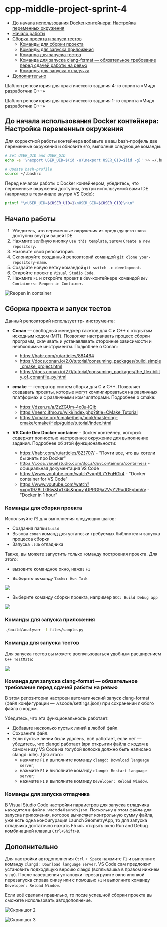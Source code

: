 # cpp-middle-project-sprint-4 <!-- omit in toc -->

- [До начала использования Docker контейнера: Настройка переменных окружения](#до-начала-использования-docker-контейнера-настройка-переменных-окружения)
- [Начало работы](#начало-работы)
- [Сборка проекта и запуск тестов](#сборка-проекта-и-запуск-тестов)
  - [Команды для сборки проекта](#команды-для-сборки-проекта)
  - [Команды для запуска приложения](#команды-для-запуска-приложения)
  - [Команда для запуска тестов](#команда-для-запуска-тестов)
  - [Команда для запуска clang-format — обязательное требование перед сдачей работы на ревью](#команда-для-запуска-clang-format--обязательное-требование-перед-сдачей-работы-на-ревью)
  - [Команды для запуска отладчика](#команды-для-запуска-отладчика)
- [Дополнительно](#дополнительно)

Шаблон репозитория для практического задания 4-го спринта «Мидл разработчик С++»

Шаблон репозитория для практического задания 1-го спринта «Мидл разработчик С++»

## До начала использования Docker контейнера: Настройка переменных окружения

Для корректной работы контейнера добавьте в ваш bash-профиль две переменные окружения и обновите его, выполнив следующие команды:

```bash
# Set USER_UID and USER_GID
echo -e '\nexport USER_UID=$(id -u)\nexport USER_GID=$(id -g)' >> ~/.bashrc

# Update bash-profile
source ~/.bashrc
```

Перед началом работы с Docker контейнером, убедитесь, что переменные окружения доступны, внутри используемой вами IDE (например в терминале внутри VS Code):

```bash
printf "\nUSER_UID=${USER_UID=}\nUSER_GID=${USER_GID}\n\n"
```

## Начало работы

1. Убедитесь, что переменные окружения из предыдущего шага доступны внутри вашей IDE
2. Нажмите зелёную кнопку `Use this template`, затем `Create a new repository`.
3. Назовите свой репозиторий.
4. Склонируйте созданный репозиторий командой `git clone your-repository-name`.
5. Создайте новую ветку командой `git switch -c development`.
6. Откройте проект в `Visual Studio Code`.
7. Нажмите `F1` и откройте проект в dev-контейнере командой `Dev Containers: Reopen in Container`.

![Reopen in container](misc/reopen_in_container.png)

## Сборка проекта и запуск тестов

Данный репозиторий использует три инструмента:

- **Conan** — свободный менеджер пакетов для C и C++ с открытым исходным кодом (MIT). Позволяет настраивать процесс сборки программ, скачивать и устанавливать сторонние зависимости и необходимые инструменты. Подробнее о Conan:
  - https://habr.com/ru/articles/884464
  - https://docs.conan.io/2.0/tutorial/consuming_packages/build_simple_cmake_project.html
  - https://docs.conan.io/2.0/tutorial/consuming_packages/the_flexibility_of_conanfile_py.html

- **cmake** — генератор систем сборки для C и C++. Позволяет создавать проекты, которые могут компилироваться на различных платформах и с различными компиляторами. Подробнее о cmake:
  - https://dzen.ru/a/ZzZGUm-4o0u-IQlb
  - https://neerc.ifmo.ru/wiki/index.php?title=CMake_Tutorial
  - https://cmake.org/cmake/help/book/mastering-cmake/cmake/Help/guide/tutorial/index.html

- **VS Code Dev Docker container** - Docker контейнер, который содержит полностью настроенное окружение для выполнение задания. Подробнее об этой функциональности:
  - https://habr.com/ru/articles/822707/ - "Почти все, что вы хотели бы знать про Docker"
  - https://code.visualstudio.com/docs/devcontainers/containers - официальная документация VS Code
  - https://www.youtube.com/watch?v=p9L7YFqHGk4 - "Docker container for VS Code"
  - https://www.youtube.com/watch?v=pg19Z8LL06w&t=174s&pp=ygUPRG9ja2VyY29udGFpbmVy - "Docker in 1 hour"

### Команды для сборки проекта

Используйте `F5` для выполнения следующих шагов:
- Создания папки `build`
- Вызова `conan` команд для установки требуемых библиотек и запуска процесса сборки
- Запуска `lldb` отладчика

Также, вы можете запустить только команду построения проекта. Для этого:

- вызовите командное окно, нажав `F1`

- Выберите команду `Tasks: Run Task`

![](misc/select_vscode_tasks.png)

- Выберите команду сборки проекта, например `GCC: Build Debug app`

![](misc/select_concrete_task.png)

### Команды для запуска приложения

```bash
./build/analyser -f files/sample.py
```

### Команда для запуска тестов

Для запуска тестов вы можете воспользоваться удобным расширением `C++ TestMate`:

![](misc/test_mate.png)

### Команда для запуска clang-format — обязательное требование перед сдачей работы на ревью

В этом репозитории настроен автоматический запуск clang-format (файл конфигурации — .vscode/settings.json) при сохранении любого файла с кодом.

Убедитесь, что эта функциональность работает:
- Добавьте несколько пустых линий в любой файл.
- Сохраните файл.
- Если пустые линии были удалены, всё работает, если нет — убедитесь, что clangd работает (при открытии файла с кодом в самом низу VS Code на голубой полоске должно быть написано clangd: idle). Для этого:
    - нажмите `F1` и выполните команду `clangd: Download language server`;
    - нажмите `F1` и выполните команду `clangd: Restart language server`;
    - нажмите `F1` и выполните команду `Developer: Reload Window`.

### Команды для запуска отладчика

В Visual Studio Code настройки параметров для запуска отладчика находятся в файле .vscode/launch.json. Поскольку в этом файле для запуска приложения, которое вычисляет контрольную сумму файла, уже есть одна конфигурация Launch GeometryApp, то для запуска отладчика достаточно нажать F5 или открыть окно Run and Debug комбинацией клавиш `Ctrl+Shift+D`.

## Дополнительно

Для настройки автодополнения `Ctrl + Space` нажмите `F1` и выполните команду `clangd: Download language server`. VS Code сам предложит установить подходящую версию clangd (всплывашка в правом нижнем углу). После завершения установки перезагрузите окно кнопкой перезапуска справа снизу или с помощью `F1` и выполните команду `Developer: Reload Window`.

Если всё сделали правильно, то после успешной сборки проекта вы сможете использовать автодополнение.

![Скриншот 2](misc/clangd_1.png)

![Скриншот 3](misc/clangd_2.png)